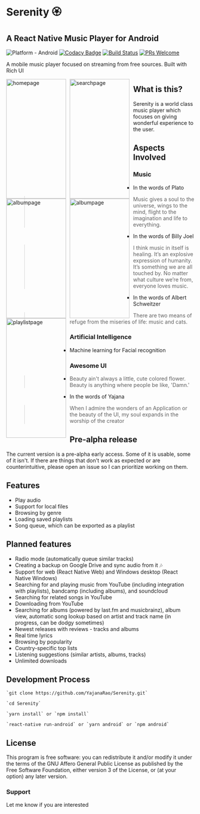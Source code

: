 # Serenity 🏵️

## A React Native Music Player for Android

![Platform - Android](https://img.shields.io/badge/platform-Android-yellow.svg)
[![Codacy Badge](https://api.codacy.com/project/badge/Grade/12302c2333a943529c90a79b98a9629c)](https://www.codacy.com/app/yajananrao/Serenity?utm_source=github.com&utm_medium=referral&utm_content=YajanaRao/Serenity&utm_campaign=Badge_Grade)
[![Build Status](https://travis-ci.org/YajanaRao/Serenity.svg?branch=master)](https://travis-ci.org/YajanaRao/Serenity)
[ ![PRs Welcome](https://img.shields.io/badge/PRs-Welcome-brightgreen.svg)](https://github.com/crazycodeboy/react-native-splash-screen/pulls)

A mobile music player focused on streaming from free sources. Built with Rich UI

<p float="left">
     <img src="https://dl.dropboxusercontent.com/s/wxw2in2ikslg7f9/Screenshot_2019-10-23-23-33-42-998_com.serenity.png?dl=0"
          alt="homepage"
          height="320"
          width="160"
          style="float: left; margin-right: 10px;" />
     <img src="https://dl.dropboxusercontent.com/s/1eq9fpi57i9uedq/Screenshot_2019-10-23-23-33-48-532_com.serenity.png?dl=0"
         alt="searchpage"
         height="320"
         width="160"
         style="float: left; margin-right: 10px;"
     />
     <img src="https://dl.dropboxusercontent.com/s/dbjbqfuabinty3m/Screenshot_2019-10-23-23-34-17-429_com.serenity.png?dl=0"
         alt="albumpage"
         height="320"
         width="160"
         style="float: left; margin-right: 10px;"
     />
     <img src="https://dl.dropboxusercontent.com/s/mcw8uasljo52274/Screenshot_2019-10-23-23-35-41-341_com.serenity.png?dl=0"
         alt="albumpage"
         height="320"
         width="160"
         style="float: left; margin-right: 10px;"
     />
     <img src="https://dl.dropboxusercontent.com/s/nzkbnzh635cvv4q/Screenshot_2019-10-23-23-33-52-889_com.serenity.png?dl=0"
         alt="playlistpage"
         height="320"
         width="160"
         style="float: left; margin-right: 10px;"
     />
</p>

## What is this?

Serenity is a world class music player which focuses on giving wonderful experience to the user.

## Aspects Involved

### Music

- In the words of Plato

  > Music gives a soul to the universe, wings to the mind, flight to the imagination and life to everything.

- In the words of Billy Joel

  > I think music in itself is healing. It’s an explosive expression of humanity. It’s something we are all touched by. No matter what culture we’re from, everyone loves music.

- In the words of Albert Schweitzer
  > There are two means of refuge from the miseries of life: music and cats.

### Artificial Intelligence

- Machine learning for Facial recognition

### Awesome UI

- > Beauty ain't always a little, cute colored flower. Beauty is anything where people be like, 'Damn.'
- In the words of Yajana
  > When I admire the wonders of an Application or the beauty of the UI, my soul expands in the worship of the creator

## Pre-alpha release

The current version is a pre-alpha early access. Some of it is usable, some of it isn't. If there are things that don't work as expected or are counterintuitive, please open an issue so I can prioritize working on them.

## Features

- Play audio
- Support for local files
- Browsing by genre
- Loading saved playlists
- Song queue, which can be exported as a playlist

## Planned features

- Radio mode (automatically queue similar tracks)
- Creating a backup on Google Drive and sync audio from it 🎶
- Support for web (React Native Web) and Windows desktop (React Native Windows)
- Searching for and playing music from YouTube (including integration with playlists), bandcamp (including albums), and soundcloud
- Searching for related songs in YouTube
- Downloading from YouTube
- Searching for albums (powered by last.fm and musicbrainz), album view, automatic song lookup based on artist and track name (in progress, can be dodgy sometimes)
- Newest releases with reviews - tracks and albums
- Real time lyrics
- Browsing by popularity
- Country-specific top lists
- Listening suggestions (similar artists, albums, tracks)
- Unlimited downloads

## Development Process

    `git clone https://github.com/YajanaRao/Serenity.git`

    `cd Serenity`

    `yarn install` or `npm install`

    `react-native run-android` or `yarn android` or `npm android`

## License

This program is free software: you can redistribute it and/or modify it under the terms of the GNU Affero General Public License as published by the Free Software Foundation, either version 3 of the License, or (at your option) any later version.

### Support

Let me know if you are interested

